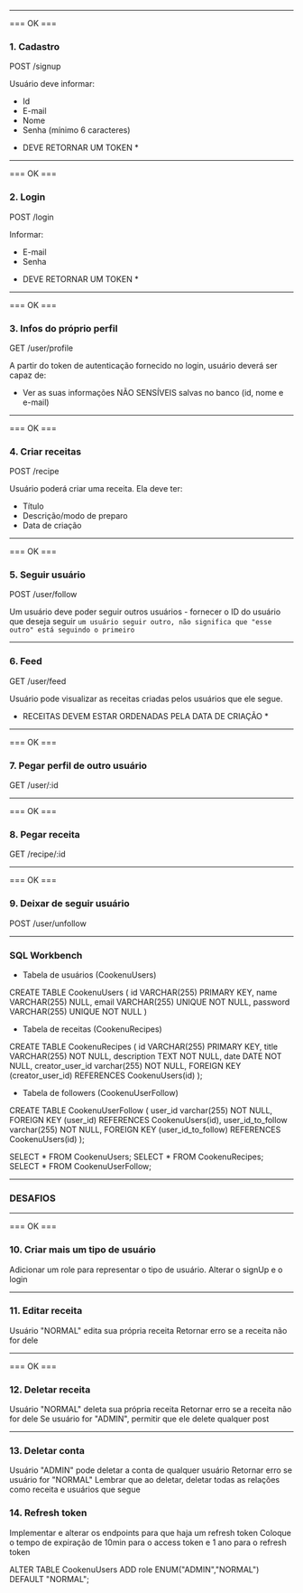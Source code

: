 ***********************************************************
=== OK ===
### 1. Cadastro
POST /signup

Usuário deve informar:
- Id
- E-mail
- Nome
- Senha (mínimo 6 caracteres)
* DEVE RETORNAR UM TOKEN *
***********************************************************
=== OK ===
### 2. Login
POST /login

Informar:
- E-mail
- Senha 
* DEVE RETORNAR UM TOKEN *
***********************************************************
=== OK ===
### 3. Infos do próprio perfil
GET /user/profile

A partir do token de autenticação fornecido no login, usuário deverá ser capaz de:
- Ver as suas informações NÃO SENSÍVEIS salvas no banco (id, nome e e-mail)
***********************************************************
=== OK ===
### 4. Criar receitas
POST /recipe

Usuário poderá criar uma receita. Ela deve ter:
- Título
- Descrição/modo de preparo
- Data de criação
**********************************************************
=== OK ===
### 5. Seguir usuário
POST /user/follow

Um usuário deve poder seguir outros usuários - fornecer o ID do usuário que deseja seguir
``` um usuário seguir outro, não significa que "esse outro" está seguindo o primeiro ```
**********************************************************


### 6. Feed
GET /user/feed

Usuário pode visualizar as receitas criadas pelos usuários que ele segue.
* RECEITAS DEVEM ESTAR ORDENADAS PELA DATA DE CRIAÇÃO * 


**********************************************************
=== OK ===
### 7. Pegar perfil de outro usuário
GET /user/:id
**********************************************************
=== OK ===
### 8. Pegar receita
GET /recipe/:id
**********************************************************
=== OK ===
### 9. Deixar de seguir usuário
POST /user/unfollow
**********************************************************

### SQL Workbench

- Tabela de usuários (CookenuUsers) 

CREATE TABLE CookenuUsers (
    id VARCHAR(255) PRIMARY KEY, 
    name VARCHAR(255) NULL, 
    email VARCHAR(255) UNIQUE NOT NULL, 
    password VARCHAR(255) UNIQUE NOT NULL
)

- Tabela de receitas (CookenuRecipes)

CREATE TABLE CookenuRecipes (
	id VARCHAR(255) PRIMARY KEY, 
    title VARCHAR(255) NOT NULL, 
    description TEXT NOT NULL, 
    date DATE NOT NULL,
    creator_user_id varchar(255) NOT NULL,
    FOREIGN KEY (creator_user_id) REFERENCES CookenuUsers(id)
);

- Tabela de followers (CookenuUserFollow)

CREATE TABLE CookenuUserFollow (
	user_id varchar(255) NOT NULL,
    FOREIGN KEY (user_id) REFERENCES CookenuUsers(id),
    user_id_to_follow varchar(255) NOT NULL,
    FOREIGN KEY (user_id_to_follow) REFERENCES CookenuUsers(id)
);

SELECT * FROM CookenuUsers;
SELECT * FROM CookenuRecipes;
SELECT * FROM CookenuUserFollow;

**********************************************************

### DESAFIOS 

**********************************************************
=== OK ===
### 10. Criar mais um tipo de usuário
Adicionar um role para representar o tipo de usuário. 
Alterar o signUp e o login
**********************************************************


### 11. Editar receita
Usuário "NORMAL" edita sua própria receita
Retornar erro se a receita não for dele


**********************************************************
=== OK ===
### 12. Deletar receita
Usuário "NORMAL" deleta sua própria receita
Retornar erro se a receita não for dele
Se usuário for "ADMIN", permitir que ele delete qualquer post
**********************************************************

### 13. Deletar conta
Usuário "ADMIN" pode deletar a conta de qualquer usuário
Retornar erro se usuário for "NORMAL"
Lembrar que ao deletar, deletar todas as relações como receita e usuários que segue

### 14. Refresh token
Implementar e alterar os endpoints para que haja um refresh token
Coloque o tempo de expiração de 10min para o access token e 1 ano para o refresh token

ALTER TABLE CookenuUsers
ADD role ENUM("ADMIN","NORMAL") DEFAULT "NORMAL";